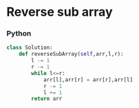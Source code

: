 # Reverse sub array

### Python
```py
class Solution:
	def reverseSubArray(self,arr,l,r):
	    l -= 1
	    r -= 1
		while l<=r:
		    arr[l],arr[r] = arr[r],arr[l]
		    r -= 1
		    l += 1
		return arr
```
